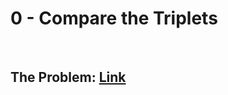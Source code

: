 # 0 - Compare the Triplets

<br>

## The Problem: [Link](https://www.hackerrank.com/challenges/compare-the-triplets/problem)

<br>
